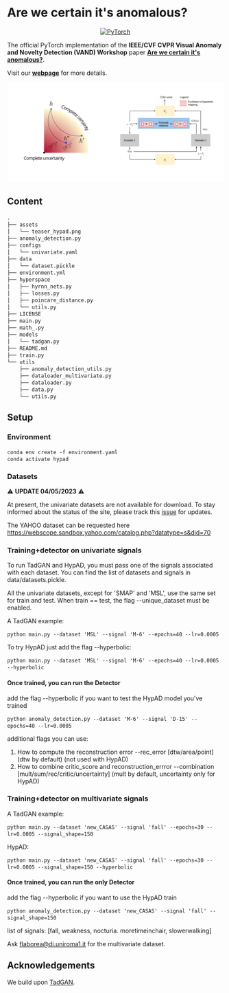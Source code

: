 # Are we certain it's anomalous?


<p align="center">
    <a href="https://pytorch.org/get-started/locally/"><img alt="PyTorch" src="https://img.shields.io/badge/-PyTorch-red?logo=pytorch&labelColor=gray"></a>
</p>

The official PyTorch implementation of the **IEEE/CVF CVPR Visual Anomaly and Novelty Detection (VAND) Workshop** paper [**Are we certain it's anomalous?**](https://arxiv.org/abs/2211.09224).

Visit our [**webpage**](https://www.pinlab.org/hypad) for more details.

![teaser](assets/teaser_hypad.png)

## Content
```
.
├── assets
│   └── teaser_hypad.png
├── anomaly_detection.py
├── configs
│   └── univariate.yaml
├── data
│   └── dataset.pickle
├── environment.yml
├── hyperspace
│   ├── hyrnn_nets.py
│   ├── losses.py
│   ├── poincare_distance.py
│   └── utils.py
├── LICENSE
├── main.py
├── math_.py
├── models
│   └── tadgan.py
├── README.md
├── train.py
└── utils
    ├── anomaly_detection_utils.py
    ├── dataloader_multivariate.py
    ├── dataloader.py
    ├── data.py
    └── utils.py
```
## Setup
### Environment
```
conda env create -f environment.yaml
conda activate hypad
```

### Datasets
:warning: **UPDATE 04/05/2023** :warning:

At present, the univariate datasets are not available for download. To stay informed about the status of the site, please track this [issue](https://github.com/sintel-dev/Orion/issues/415) for updates.

The YAHOO dataset can be requested here https://webscope.sandbox.yahoo.com/catalog.php?datatype=s&did=70



### **Training+detector** on univariate signals 

To run TadGAN and HypAD, you must pass one of the signals associated with each dataset. 
You can find the list of datasets and signals in data/datasets.pickle.

All the univariate datasets, except for 'SMAP' and 'MSL', use the same set for train and test. 
When train == test, the flag --unique_dataset must be enabled. 

A TadGAN example:
```
python main.py --dataset 'MSL' --signal 'M-6' --epochs=40 --lr=0.0005
```
To try HypAD just add the flag --hyperbolic:
```
python main.py --dataset 'MSL' --signal 'M-6' --epochs=40 --lr=0.0005 --hyperbolic
```




#### Once trained, you can run the **Detector**
add the flag --hyperbolic if you want to test the HypAD model you've trained
```
python anomaly_detection.py --dataset 'M-6' --signal 'D-15' --epochs=40 --lr=0.0005
```
additional flags you can use:
1. How to compute the reconstruction error --rec_error [dtw/area/point] (dtw by default) (not used with HypAD)
2. How to combine critic_score and reconstruction_errror --combination [mult/sum/rec/critic/uncertainty] (mult by default, uncertainty only for HypAD)

### **Training+detector** on multivariate signals 
A TadGAN example:
```
python main.py --dataset 'new_CASAS' --signal 'fall' --epochs=30 --lr=0.0005 --signal_shape=150
```
HypAD:
```
python main.py --dataset 'new_CASAS' --signal 'fall' --epochs=30 --lr=0.0005 --signal_shape=150 --hyperbolic
```

#### Once trained, you can run the only **Detector**
add the flag --hyperbolic if you want to use the HypAD train
```
python anomaly_detection.py --dataset 'new_CASAS' --signal 'fall' --signal_shape=150
```
list of signals: [fall, weakness, nocturia. moretimeinchair, slowerwalking]

Ask flaborea@di.uniroma1.it for the multivariate dataset.




## Acknowledgements
We build upon [TadGAN](https://arxiv.org/abs/2009.07769).




